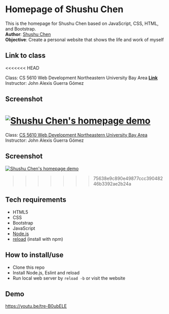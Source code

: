 # Homepage of Shushu Chen

This is the homepage for Shushu Chen based on JavaScript, CSS, HTML, and Bootstrap.  
**Author**: [Shushu Chen](https://vanishima.github.io/index.html)  
**Objective**: Create a personal website that shows the life and work of myself

## Link to class
<<<<<<< HEAD

Class: CS 5610 Web Development Northeastern University Bay Area [**Link**](https://johnguerra.co/classes/webDevelopment_fall_2021/)  
Instructor: John Alexis Guerra Gómez

## Screenshot

[![Shushu Chen's homepage demo](https://github.com/vanishima/vanishima.github.io/blob/main/demo/output_720.gif?raw=true)](https://vanishima.github.io/index.html)
=======
Class: [CS 5610 Web Development Northeastern University Bay Area](https://johnguerra.co/classes/webDevelopment_fall_2021/)  
Instructor: John Alexis Guerra Gómez

## Screenshot
[![Shushu Chen's homepage demo](https://github.com/vanishima/vanishima.github.io/blob/main/demo/gif-demo.gif?raw=true)](https://vanishima.github.io/index.html)
>>>>>>> 75638e9c890e49877ccc39048246b3392ae2b24a

## Tech requirements

- HTML5
- CSS
- Bootstrap
- JavaScript
- [Node.js](https://nodejs.org/en/download/)
- [reload](https://www.npmjs.com/package/reload) (install with npm)

## How to install/use

- Clone this repo
- Install Node.js, Eslint and reload
- Run local web server by `reload -b` or visit the website

## Demo
https://youtu.be/tre-B0ubELE
